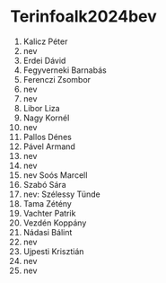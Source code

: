 # Terinfoalk2024bev

1. Kalicz Péter
2. nev
3. Erdei Dávid
4. Fegyverneki Barnabás 
5. Ferenczi Zsombor 
6. nev
7. nev
8. Libor Liza
9. Nagy Kornél 
10. nev
12. Pallos Dénes
13. Pável Armand
14. nev
15. nev
16. nev Soós Marcell 
17. Szabó Sára
18. nev: Szélessy Tünde
19. Tama Zétény
20. Vachter Patrik
21. Vezdén Koppány
23. Nádasi Bálint
24. nev
25. Ujpesti Krisztián
26. nev
27. nev

